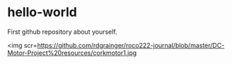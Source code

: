 # hello-world
First github repository
about yourself.


<img scr=https://github.com/rdgrainger/roco222-journal/blob/master/DC-Motor-Project%20resources/corkmotor1.jpg 

